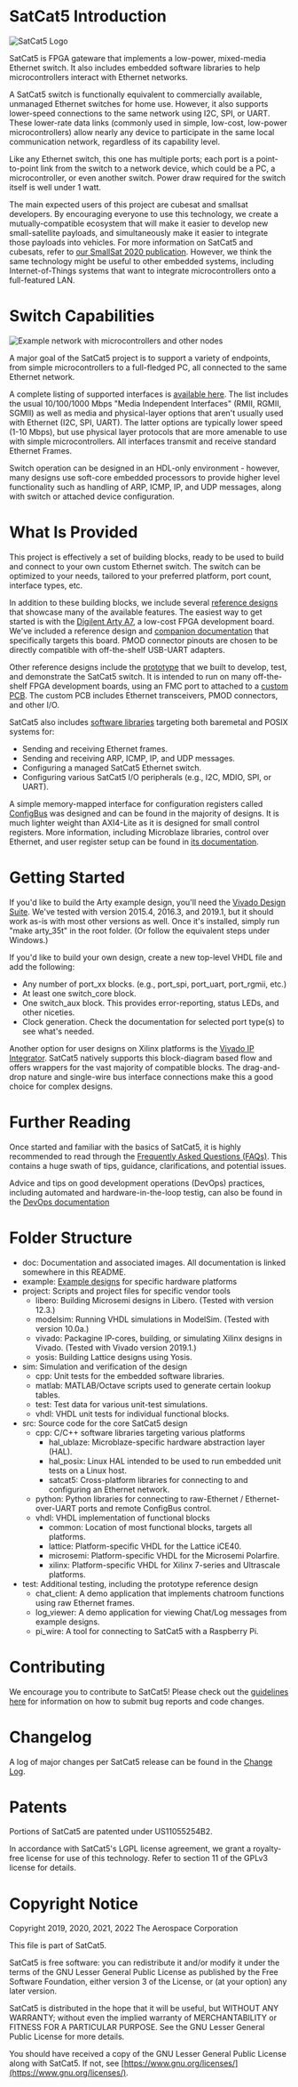 # SatCat5 Introduction

![SatCat5 Logo](doc/images/satcat5.svg)

SatCat5 is FPGA gateware that implements a low-power, mixed-media Ethernet switch.
It also includes embedded software libraries to help microcontrollers interact with Ethernet networks.

A SatCat5 switch is functionally equivalent to commercially available, unmanaged Ethernet switches for home use.
However, it also supports lower-speed connections to the same network using I2C, SPI, or UART.
These lower-rate data links (commonly used in simple, low-cost, low-power microcontrollers)
allow nearly any device to participate in the same local communication network, regardless of its capability level.

Like any Ethernet switch, this one has multiple ports; each port is a point-to-point link from
the switch to a network device, which could be a PC, a microcontroller, or even another switch.
Power draw required for the switch itself is well under 1 watt.

The main expected users of this project are cubesat and smallsat developers.
By encouraging everyone to use this technology, we create a mutually-compatible ecosystem that will make it easier
to develop new small-satellite payloads, and simultaneously make it easier to integrate those payloads into vehicles.
For more information on SatCat5 and cubesats, refer to [our SmallSat 2020 publication](https://digitalcommons.usu.edu/smallsat/2020/all2020/174/). However, we think the same technology might be useful to other embedded systems,
including Internet-of-Things systems that want to integrate microcontrollers onto a full-featured LAN.

# Switch Capabilities

![Example network with microcontrollers and other nodes](doc/images/example_network.svg)

A major goal of the SatCat5 project is to support a variety of endpoints, from simple
microcontrollers to a full-fledged PC, all connected to the same Ethernet network.

A complete listing of supported interfaces is [available here](doc/INTERFACES.md).
The list includes the usual 10/100/1000 Mbps "Media Independent Interfaces"
(RMII, RGMII, SGMII) as well as media and physical-layer options that aren't
usually used with Ethernet (I2C, SPI, UART).
The latter options are typically lower speed (1-10 Mbps), but use physical layer
protocols that are more amenable to use with simple microcontrollers.
All interfaces transmit and receive standard Ethernet Frames.

Switch operation can be designed in an HDL-only environment - however, many designs use
soft-core embedded processors to provide higher level functionality such as handling of
ARP, ICMP, IP, and UDP messages, along with switch or attached device configuration.

# What Is Provided

This project is effectively a set of building blocks, ready to be used to build and connect to your own custom Ethernet switch.
The switch can be optimized to your needs, tailored to your preferred platform, port count, interface types, etc.

In addition to these building blocks, we include several
[reference designs](examples/) that showcase many of the available features.
The easiest way to get started is with the
[Digilent Arty A7](https://store.digilentinc.com/arty-a7-artix-7-fpga-development-board-for-makers-and-hobbyists/),
a low-cost FPGA development board. We've included a reference design and
[companion documentation](doc/ARTY_A7.md) that specifically targets this board.
PMOD connector pinouts are chosen to be directly compatible with off-the-shelf USB-UART adapters.

Other reference designs include the [prototype](doc/images/prototype.jpg) that we built to develop, test, and demonstrate the SatCat5 switch.
It is intended to run on many off-the-shelf FPGA development boards, using an FMC port to attached to a [custom PCB](test/proto_pcb).
The custom PCB includes Ethernet transceivers, PMOD connectors, and other I/O.

SatCat5 also includes [software libraries](src/cpp/README.md) targeting both baremetal and
POSIX systems for:

* Sending and receiving Ethernet frames.
* Sending and receiving ARP, ICMP, IP, and UDP messages.
* Configuring a managed SatCat5 Ethernet switch.
* Configuring various SatCat5 I/O peripherals (e.g., I2C, MDIO, SPI, or UART).

A simple memory-mapped interface for configuration registers called [ConfigBus](doc/CONFIGBUS.md)
was designed and can be found in the majority of designs. It is much lighter weight than AXI4-Lite
as it is designed for small control registers. More information, including Microblaze libraries,
control over Ethernet, and user register setup can be found in [its documentation](doc/CONFIGBUS.md).

# Getting Started

If you'd like to build the Arty example design, you'll need the [Vivado Design Suite](https://www.xilinx.com/products/design-tools/vivado.html).
We've tested with version 2015.4, 2016.3, and 2019.1, but it should work as-is with most other versions as well.
Once it's installed, simply run "make arty_35t" in the root folder. (Or follow the equivalent steps under Windows.)

If you'd like to build your own design, create a new top-level VHDL file and add the following:

* Any number of port_xx blocks. (e.g., port_spi, port_uart, port_rgmii, etc.)
* At least one switch_core block.
* One switch_aux block. This provides error-reporting, status LEDs, and other niceties.
* Clock generation. Check the documentation for selected port type(s) to see what's needed.

Another option for user designs on Xilinx platforms is the
[Vivado IP Integrator](doc/IPI_FLOW.md). SatCat5 natively supports this block-diagram based flow
and offers wrappers for the vast majority of compatible blocks. The drag-and-drop nature and
single-wire bus interface connections make this a good choice for complex designs.

# Further Reading

Once started and familiar with the basics of SatCat5, it is highly recommended to read through the
[Frequently Asked Questions (FAQs)](doc/FAQ.md). This contains a huge swath of tips, guidance,
clarifications, and potential issues.

Advice and tips on good development operations (DevOps) practices, including automated and
hardware-in-the-loop testig, can also be found in the [DevOps documentation](doc/DEVOPS.md)

# Folder Structure

* doc: Documentation and associated images. All documentation is linked somewhere in this README.
* example: [Example designs](examples/README.md) for specific hardware platforms
* project: Scripts and project files for specific vendor tools
  * libero: Building Microsemi designs in Libero. (Tested with version 12.3.)
  * modelsim: Running VHDL simulations in ModelSim. (Tested with version 10.0a.)
  * vivado: Packagine IP-cores, building, or simulating Xilinx designs in Vivado. (Tested with Vivado version 2019.1.)
  * yosis: Building Lattice designs using Yosis.
* sim: Simulation and verification of the design
  * cpp: Unit tests for the embedded software libraries.
  * matlab: MATLAB/Octave scripts used to generate certain lookup tables.
  * test: Test data for various unit-test simulations.
  * vhdl: VHDL unit tests for individual functional blocks.
* src: Source code for the core SatCat5 design
  * cpp: C/C++ software libraries targeting various platforms
    * hal_ublaze: Microblaze-specific hardware abstraction layer (HAL).
    * hal_posix: Linux HAL intended to be used to run embedded unit tests on a Linux host.
    * satcat5: Cross-platform libraries for connecting to and configuring an Ethernet network.
  * python: Python libraries for connecting to raw-Ethernet / Ethernet-over-UART ports and remote ConfigBus control.
  * vhdl: VHDL implementation of functional blocks
    * common: Location of most functional blocks, targets all platforms.
    * lattice: Platform-specific VHDL for the Lattice iCE40.
    * microsemi: Platform-specific VHDL for the Microsemi Polarfire.
    * xilinx: Platform-specific VHDL for Xilinx 7-series and Ultrascale platforms.
* test: Additional testing, including the prototype reference design
  * chat_client: A demo application that implements chatroom functions using raw Ethernet frames.
  * log_viewer: A demo application for viewing Chat/Log messages from example designs.
  * pi_wire: A tool for connecting to SatCat5 with a Raspberry Pi.

# Contributing

We encourage you to contribute to SatCat5! Please check out the [guidelines here](doc/CONTRIBUTING.md) for information on how to submit bug reports and code changes.

# Changelog

A log of major changes per SatCat5 release can be found in the [Change Log](doc/CHANGELOG.md).

# Patents

Portions of SatCat5 are patented under US11055254B2.

In accordance with SatCat5's LGPL license agreement, we grant a royalty-free license for use of this technology. Refer to section 11 of the GPLv3 license for details.

# Copyright Notice

Copyright 2019, 2020, 2021, 2022 The Aerospace Corporation

This file is part of SatCat5.

SatCat5 is free software: you can redistribute it and/or modify it under
the terms of the GNU Lesser General Public License as published by the
Free Software Foundation, either version 3 of the License, or (at your
option) any later version.

SatCat5 is distributed in the hope that it will be useful, but WITHOUT
ANY WARRANTY; without even the implied warranty of MERCHANTABILITY or
FITNESS FOR A PARTICULAR PURPOSE.  See the GNU Lesser General Public
License for more details.

You should have received a copy of the GNU Lesser General Public License
along with SatCat5.  If not, see [https://www.gnu.org/licenses/](https://www.gnu.org/licenses/).
